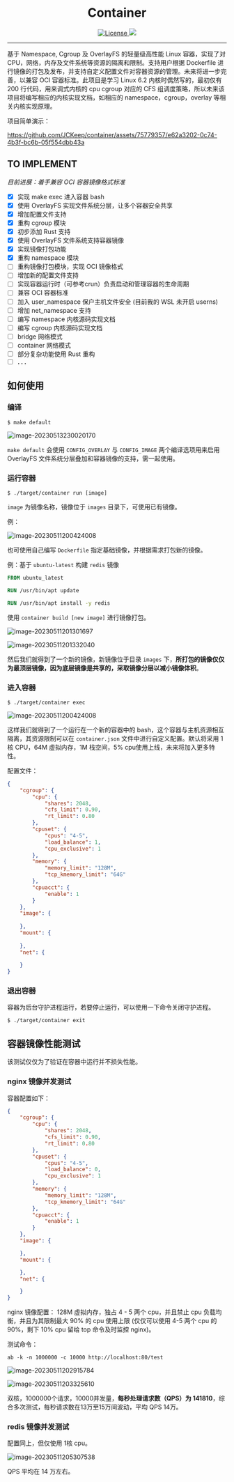 <h1 align = "center">Container</h1>
<div align = "center">
    <a href="LICENSE.md">
        <img alt="License" src="https://img.shields.io/github/license/Cormanz/smartgpt?style=flat-square" />
        <img src = "https://img.shields.io/badge/use-experimental-informational">
    </a>
</div>

<hr/>

基于 Namespace, Cgroup 及 OverlayFS 的轻量级高性能 Linux 容器，实现了对 CPU，网络，内存及文件系统等资源的隔离和限制。支持用户根据 Dockerfile 进行镜像的打包及发布，并支持自定义配置文件对容器资源的管理。未来将进一步完善，以兼容 OCI 容器标准。此项目是学习 Linux 6.2 内核时偶然写的，最初仅有 200 行代码，用来调式内核的 cpu cgroup 对应的 CFS 组调度策略，所以未来该项目将编写相应的内核实现文档，如相应的 namespace，cgroup，overlay 等相关内核实现原理。

项目简单演示：

https://github.com/JCKeep/container/assets/75779357/e62a3202-0c74-4b3f-bc6b-05f554dbb43a

## **TO IMPLEMENT**

*目前进展：着手兼容 OCI 容器镜像格式标准*

- [x] 实现 make exec 进入容器 bash
- [x] 使用 OverlayFS 实现文件系统分层，让多个容器安全共享
- [x] 增加配置文件支持
- [x] 重构 cgroup 模块
- [x] 初步添加 Rust 支持
- [x] 使用 OverlayFS 文件系统支持容器镜像
- [x] 实现镜像打包功能
- [x] 重构 namespace 模块 
- [ ] 重构镜像打包模块，实现 OCI 镜像格式
- [ ] 增加新的配置文件支持
- [ ] 实现容器运行时（可参考crun）负责启动和管理容器的生命周期
- [ ] 兼容 OCI 容器标准
- [ ] 加入 user_namespace 保户主机文件安全 (目前我的 WSL 未开启 userns)
- [ ] 增加 net_namespace 支持 
- [ ] 编写 namespace 内核源码实现文档
- [ ] 编写 cgroup 内核源码实现文档
- [ ] bridge 网络模式
- [ ] container 网络模式
- [ ] 部分复杂功能使用 Rust 重构
- [ ] **. . .**

## 如何使用

### 编译

```shell
$ make default
```

![image-20230513230020170](./assets/image-20230513230020170.png)

`make default` 会使用 `CONFIG_OVERLAY` 与 `CONFIG_IMAGE` 两个编译选项用来启用 OverlayFS 文件系统分层叠加和容器镜像的支持，需一起使用。

### 运行容器

```shell
$ ./target/container run [image]
```

`image` 为镜像名称，镜像位于 `images` 目录下，可使用已有镜像。

例：

![image-20230511200424008](./assets/image-20230511200424008.png)

也可使用自己编写 `Dockerfile` 指定基础镜像，并根据需求打包新的镜像。

例：基于 `ubuntu-latest` 构建 `redis` 镜像

```dockerfile
FROM ubuntu_latest

RUN /usr/bin/apt update

RUN /usr/bin/apt install -y redis
```

使用 `container build [new image]` 进行镜像打包。

![image-20230511201301697](./assets/image-20230511201301697.png)

![image-20230511201332040](./assets/image-20230511201332040.png)

然后我们就得到了一个新的镜像，新镜像位于目录 `images` 下，**所打包的镜像仅仅为最顶层镜像，因为底层镜像是共享的，采取镜像分层以减小镜像体积**。

### 进入容器

```shell
$ ./target/container exec
```

![image-20230511200424008](./assets/image-20230511200424008.png)

这样我们就得到了一个运行在一个新的容器中的 bash，这个容器与主机资源相互隔离，其资源限制可以在 `container.json` 文件中进行自定义配置。默认将采用 1 核 CPU，64M 虚拟内存，1M 栈空间，5% cpu使用上线，未来将加入更多特性。

配置文件：

```json
{
    "cgroup": {
        "cpu": {
            "shares": 2048,
            "cfs_limit": 0.90,
            "rt_limit": 0.80
        },
        "cpuset": {
            "cpus": "4-5",
            "load_balance": 1,
            "cpu_exclusive": 1
        },
        "memory": {
            "memory_limit": "128M",
            "tcp_kmemory_limit": "64G"
        },
        "cpuacct": {
            "enable": 1
        }
    },
    "image": {
		
    },
    "mount": {
		
    },
    "net": {
		
    }
}
```

### 退出容器

容器为后台守护进程运行，若要停止运行，可以使用一下命令关闭守护进程。

```shell
$ ./target/container exit
```



## 容器镜像性能测试

该测试仅仅为了验证在容器中运行并不损失性能。

### nginx 镜像并发测试

容器配置如下：

```json
{
    "cgroup": {
        "cpu": {
            "shares": 2048,
            "cfs_limit": 0.90,
            "rt_limit": 0.80
        },
        "cpuset": {
            "cpus": "4-5",
            "load_balance": 0,
            "cpu_exclusive": 1
        },
        "memory": {
            "memory_limit": "128M",
            "tcp_kmemory_limit": "64G"
        },
        "cpuacct": {
            "enable": 1
        }
    },
    "image": {

    },
    "mount": {

    },
    "net": {

    }
}
```

nginx 镜像配置： 128M 虚拟内存，独占 4 - 5 两个 cpu，并且禁止 cpu 负载均衡，并且为其限制最大 90% 的 cpu 使用上限 (仅仅可以使用 4-5 两个 cpu 的 90%，剩下 10% cpu 留给 top 命令及时监控 nginx)。

测试命令：

```shell
ab -k -n 1000000 -c 10000 http://localhost:80/test
```

![image-20230511202915784](./assets/image-20230511202915784.png)

![image-20230511203325610](./assets/image-20230511203325610.png)

双核，1000000个请求，10000并发量，**每秒处理请求数（QPS）为 141810**，综合多次测试，每秒请求数在13万至15万间波动，平均 QPS 14万。

### redis 镜像并发测试

配置同上，但仅使用 1核 cpu。

![image-20230511205307538](./assets/image-20230511205307538.png)

QPS 平均在 14 万左右。

